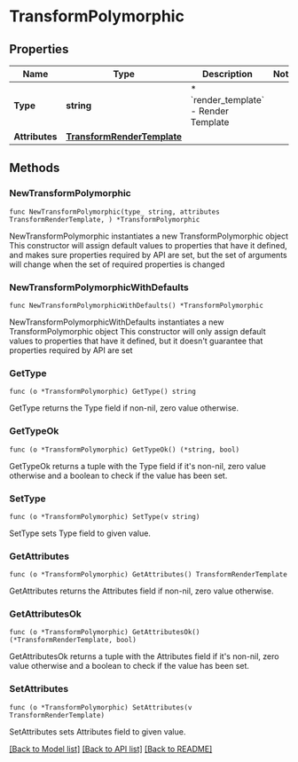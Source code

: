 # TransformPolymorphic

## Properties

Name | Type | Description | Notes
------------ | ------------- | ------------- | -------------
**Type** | **string** | * &#x60;render_template&#x60; - Render Template | 
**Attributes** | [**TransformRenderTemplate**](TransformRenderTemplate.md) |  | 

## Methods

### NewTransformPolymorphic

`func NewTransformPolymorphic(type_ string, attributes TransformRenderTemplate, ) *TransformPolymorphic`

NewTransformPolymorphic instantiates a new TransformPolymorphic object
This constructor will assign default values to properties that have it defined,
and makes sure properties required by API are set, but the set of arguments
will change when the set of required properties is changed

### NewTransformPolymorphicWithDefaults

`func NewTransformPolymorphicWithDefaults() *TransformPolymorphic`

NewTransformPolymorphicWithDefaults instantiates a new TransformPolymorphic object
This constructor will only assign default values to properties that have it defined,
but it doesn't guarantee that properties required by API are set

### GetType

`func (o *TransformPolymorphic) GetType() string`

GetType returns the Type field if non-nil, zero value otherwise.

### GetTypeOk

`func (o *TransformPolymorphic) GetTypeOk() (*string, bool)`

GetTypeOk returns a tuple with the Type field if it's non-nil, zero value otherwise
and a boolean to check if the value has been set.

### SetType

`func (o *TransformPolymorphic) SetType(v string)`

SetType sets Type field to given value.


### GetAttributes

`func (o *TransformPolymorphic) GetAttributes() TransformRenderTemplate`

GetAttributes returns the Attributes field if non-nil, zero value otherwise.

### GetAttributesOk

`func (o *TransformPolymorphic) GetAttributesOk() (*TransformRenderTemplate, bool)`

GetAttributesOk returns a tuple with the Attributes field if it's non-nil, zero value otherwise
and a boolean to check if the value has been set.

### SetAttributes

`func (o *TransformPolymorphic) SetAttributes(v TransformRenderTemplate)`

SetAttributes sets Attributes field to given value.



[[Back to Model list]](../README.md#documentation-for-models) [[Back to API list]](../README.md#documentation-for-api-endpoints) [[Back to README]](../README.md)


